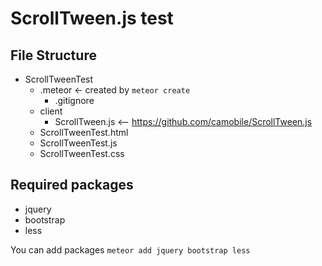 ScrollTween.js test
===================

File Structure
--------------

* ScrollTweenTest
    * .meteor <- created by `meteor create`
        * .gitignore
    * client
        * ScrollTween.js <-- https://github.com/camobile/ScrollTween.js
    * ScrollTweenTest.html
    * ScrollTweenTest.js
    * ScrollTweenTest.css

Required packages
--------

* jquery
* bootstrap
* less

You can add packages `meteor add jquery bootstrap less`

